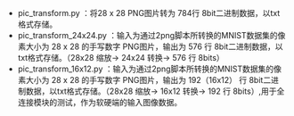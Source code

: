 - pic_transform.py ：将28 x 28 PNG图片转为 784行 8bit二进制数据，以txt格式存储。
- pic_transform_24x24.py ：输入为通过2png脚本所转换的MNIST数据集的像素大小为 28 x 28 的手写数字 PNG图片，输出为 576 行 8bit二进制数据，以txt格式存储。（28x28  缩放-> 24x24 转换-> 576 行 8bits）
- pic_transform_16x12.py ：输入为通过2png脚本所转换的MNIST数据集的像素大小为 28 x 28 的手写数字 PNG图片，输出为 192（16x12） 行 8bit二进制数据，以txt格式存储。（28x28  缩放-> 16x12 转换-> 192 行 8bits）,用于全连接模块的测试，作为软硬端的输入图像数据。
